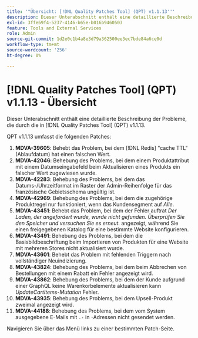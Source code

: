 ```yaml
---
title: '"Übersicht: [!DNL Quality Patches Tool] (QPT) v1.1.13'''
description: Dieser Unterabschnitt enthält eine detaillierte Beschreibung der Probleme, die durch die in [!DNL Quality Patches Tool] (QPT) v1.1.13.
exl-id: 3ffe69f4-5237-4146-b65e-b016b9460503
feature: Tools and External Services
role: Admin
source-git-commit: 1d2e0c1b4a8e3d79a362500ee3ec7bde84a6ce0d
workflow-type: tm+mt
source-wordcount: '256'
ht-degree: 0%

---
```


# [!DNL Quality Patches Tool] (QPT) v1.1.13 - Übersicht

Dieser Unterabschnitt enthält eine detaillierte Beschreibung der Probleme, die durch die in [!DNL Quality Patches Tool] (QPT) v1.1.13.

QPT v1.1.13 umfasst die folgenden Patches:

1. **MDVA-39605**: Behebt das Problem, bei dem [!DNL Redis] &quot;cache TTL&quot;(Ablaufdatum) hat einen falschen Wert.
1. **MDVA-42046**: Behebung des Problems, bei dem einem Produktattribut mit einem Datumseingabefeld beim Aktualisieren eines Produkts ein falscher Wert zugewiesen wurde.
1. **MDVA-42283**: Behebung des Problems, bei dem das Datums-/Uhrzeitformat im Raster der Admin-Reihenfolge für das französische Gebietsschema ungültig ist.
1. **MDVA-42969**: Behebung des Problems, bei dem die zugehörige Produktregel nur funktioniert, wenn das Kundensegment auf *Alle*.
1. **MDVA-43451**: Behebt das Problem, bei dem der Fehler auftrat *Der Laden, der angefordert wurde, wurde nicht gefunden. Überprüfen Sie den Speicher und versuchen Sie es erneut.* angezeigt, während Sie einen freigegebenen Katalog für eine bestimmte Website konfigurieren.
1. **MDVA-43491**: Behebung des Problems, bei dem die Basisbildbeschriftung beim Importieren von Produkten für eine Website mit mehreren Stores nicht aktualisiert wurde.
1. **MDVA-43601**: Behebt das Problem mit fehlenden Triggern nach vollständiger Neuindizierung.
1. **MDVA-43824**: Behebung des Problems, bei dem beim Abbrechen von Bestellungen mit einem Rabatt ein Fehler angezeigt wird.
1. **MDVA-43862**: Behebung des Problems, bei dem der Kunde aufgrund einer GraphQL keine Warenkorbelemente aktualisieren kann *UpdateCartItems-Mutation* Fehler.
1. **MDVA-43935**: Behebung des Problems, bei dem Upsell-Produkt zweimal angezeigt wird.
1. **MDVA-44188**: Behebung des Problems, bei dem vom System ausgegebene E-Mails mit `.-` in -Adressen nicht gesendet werden.

Navigieren Sie über das Menü links zu einer bestimmten Patch-Seite.
